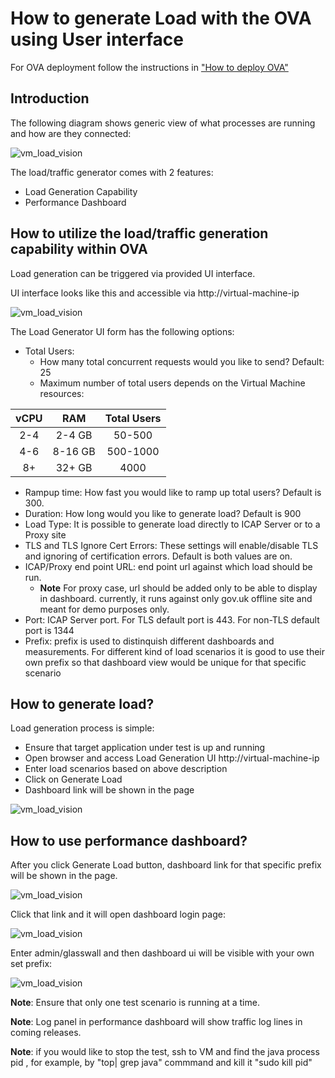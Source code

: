 # How to generate Load with the OVA using User interface

For OVA deployment follow the instructions in ["How to deploy OVA"](How%20to%20deploy%20OVA.md)

## Introduction

The following diagram shows generic view of what processes are running and how are they connected:

![vm_load_vision](pngs/Icap-Performance-Traffic-Generator-OVA.png)

The load/traffic generator comes with 2 features:

- Load Generation Capability
- Performance Dashboard

## How to utilize the load/traffic generation capability within OVA

Load generation can be triggered via provided UI interface.

UI interface looks like this and accessible via http://virtual-machine-ip

![vm_load_vision](pngs/Load-Generator-UI.png)

The Load Generator UI form has the following options:

- Total Users: 
    - How many total concurrent requests would you like to send? Default: 25
    - Maximum number of total users depends on the Virtual Machine resources:

| vCPU     | RAM | Total Users    | 
| :----:   | :----:   |    :----: |
| 2-4      | 2-4 GB     | 50-500   |
| 4-6  | 8-16  GB      | 500-1000| 
| 8+ | 32+  GB      | 4000| 

- Rampup time: How fast you would like to ramp up total users? Default is 300.
- Duration: How long would you like to generate load? Default is 900
- Load Type: It is possible to generate load directly to ICAP Server or to a Proxy site
- TLS and TLS Ignore Cert Errors: These settings will enable/disable TLS and ignoring of certification errors. Default is both values are on. 
- ICAP/Proxy end point URL: end point url against which load should be run. 
   - **Note** For proxy case, url should be added only to be able to display in dashboard. currently, it runs against only gov.uk offline site and meant for demo purposes only.
- Port: ICAP Server port. For TLS default port is 443. For non-TLS default port is 1344
- Prefix: prefix is used to distinquish different dashboards and measurements. For different kind of load scenarios it is good to use their own prefix so that dashboard view would be unique for that specific scenario

## How to generate load?

Load generation process is simple:

- Ensure that target application under test is up and running
- Open browser and access Load Generation UI http://virtual-machine-ip
- Enter load scenarios based on above description
- Click on Generate Load
- Dashboard link will be shown in the page

![vm_load_vision](pngs/Dashboard-Link.png)

## How to use performance dashboard?

After you click Generate Load button, dashboard link for that specific prefix will be shown in the page.

![vm_load_vision](pngs/Load-generator-sample.png)

Click that link and it will open dashboard login page:

![vm_load_vision](pngs/Grafana-login.png)

Enter admin/glasswall and then dashboard ui will be visible with your own set prefix:

![vm_load_vision](pngs/Dashboard-sample.png)

**Note**: Ensure that only one test scenario is running at a time. 

**Note**: Log panel in performance dashboard will show traffic log lines in coming releases.

**Note**: if you would like to stop the test, ssh to VM and find the java process pid , for example, by "top| grep java" commmand and kill it "sudo kill pid"
